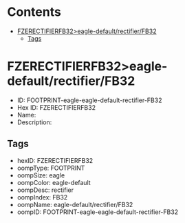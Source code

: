 



Contents
========

* [FZERECTIFIERFB32>eagle-default/rectifier/FB32](#fzerectifierfb32eagle-defaultrectifierfb32)
	* [Tags](#tags)

# FZERECTIFIERFB32>eagle-default/rectifier/FB32

- ID: FOOTPRINT-eagle-eagle-default-rectifier-FB32
- Hex ID: FZERECTIFIERFB32
- Name: 
- Description: 

## Tags

- hexID: FZERECTIFIERFB32
- oompType: FOOTPRINT
- oompSize: eagle
- oompColor: eagle-default
- oompDesc: rectifier
- oompIndex: FB32
- oompName: eagle-default/rectifier/FB32
- oompID: FOOTPRINT-eagle-eagle-default-rectifier-FB32
